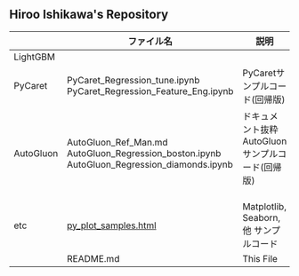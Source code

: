 ## Hiroo Ishikawa's Repository

||ファイル名|説明|
|-----|-----|-----|
|LightGBM|||
|PyCaret|PyCaret_Regression_tune.ipynb<br>PyCaret_Regression_Feature_Eng.ipynb|PyCaretサンプルコード(回帰版)|
|AutoGluon|AutoGluon_Ref_Man.md<br>AutoGluon_Regression_boston.ipynb<br>AutoGluon_Regression_diamonds.ipynb|ドキュメント抜粋<br>AutoGluonサンプルコード(回帰版)<br><br>|
|etc|[py_plot_samples.html](https://hr-ishikawa.github.io/pub/py_plot_samples.html)|Matplotlib, Seaborn, 他 サンプルコード|
||README.md|This File|
